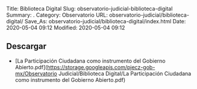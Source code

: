 Title: Biblioteca Digital
Slug: observatorio-judicial-biblioteca-digital
Summary: .
Category: Observatorio
URL: observatorio-judicial/biblioteca-digital/
Save_As: observatorio-judicial/biblioteca-digital/index.html
Date: 2020-05-04 09:12
Modified: 2020-05-04 09:12






## Descargar


* [La Participación Ciudadana como instrumento del Gobierno Abierto.pdf](https://storage.googleapis.com/pjecz-gob-mx/Observatorio Judicial/Biblioteca Digital/La Participación Ciudadana como instrumento del Gobierno Abierto.pdf)



